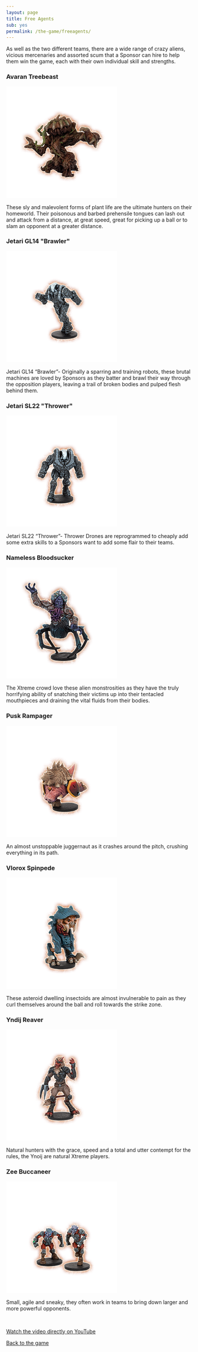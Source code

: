 ```yaml
---
layout: page
title: Free Agents
sub: yes
permalink: /the-game/freeagents/
---
```


<!-- for each faction -->

As well as the two different teams, there are a wide range of crazy aliens, vicious mercenaries and assorted scum that a Sponsor can hire to help them win the game, each with their own individual skill and strengths.

<!-- Content Row -->
<div class="row">
<div class="col-md-4">
<h3>Avaran Treebeast</h3>
<img src="/img/avaran-thing.png" class="pull-left img-responsive " /></a>
<p>These sly and malevolent forms of plant life are the ultimate hunters on their homeworld. Their poisonous and barbed prehensile tongues can lash out and attack from a distance, at great speed, great for picking up a ball or to slam an opponent at a greater distance.</p>
</div>
<!-- /.col-md-4 -->
 <div class="col-md-4">
<h3>Jetari GL14 "Brawler"</h3>
<img src="/img/jetari-a-free-agent.png" class="pull-left img-responsive " /></a>
<p>Jetari GL14 “Brawler”- Originally a sparring and training robots, these brutal machines are loved by Sponsors as they batter and brawl their way through the opposition players, leaving a trail of broken bodies and pulped flesh behind them.</p>
</div>
<!-- /.col-md-4 -->
 <div class="col-md-4">
<h3>Jetari SL22 "Thrower"</h3>
<img src="/img/jetari-b-free-agent.png" class="pull-left img-responsive " /></a>
<p>Jetari SL22 “Thrower”- Thrower Drones are reprogrammed to cheaply add some extra skills to a Sponsors want to add some flair to their teams.</p>
</div>
<!-- /.col-md-4 -->
</div>
<!-- /.row -->

<!-- Content Row -->
<div class="row">
<div class="col-md-4">
<h3>Nameless Bloodsucker</h3>
<img src="/img/bloodsucker-free-agent.png" class="pull-left img-responsive " /></a>
<p>The Xtreme crowd love these alien monstrosities as they have the truly horrifying ability of snatching their victims up into their tentacled mouthpieces and draining the vital fluids from their bodies.</p>
</div>
<!-- /.col-md-4 -->
 <div class="col-md-4">
<h3>Pusk Rampager</h3>
<img src="/img/pusk-free-agent.png" class="pull-left img-responsive " /></a>
<p>An almost unstoppable juggernaut as it crashes around the pitch, crushing everything in its path.   </p>
</div>
<!-- /.col-md-4 -->
 <div class="col-md-4">
<h3>Vlorox Spinpede</h3>
<img src="/img/spinpede-free-agent.png" class="pull-left img-responsive " /></a>
<p>These asteroid dwelling insectoids are almost invulnerable to pain as they curl themselves around the ball and roll towards the strike zone.</p>
</div>
<!-- /.col-md-4 -->
</div>
<!-- /.row -->

<!-- Content Row -->
<div class="row">
<div class="col-md-4">
<h3>Yndij Reaver</h3>
<img src="/img/yndig-reaver.png" class="pull-left img-responsive " /></a>
<p>Natural hunters with the grace, speed and a total and utter contempt for the rules, the Ynoij are natural Xtreme players.</p>
</div>
<!-- /.col-md-4 -->
 <div class="col-md-4">
<h3>Zee Buccaneer</h3>
<img src="/img/zee-free-agent-1.png" class="pull-left img-responsive " /></a>
<p>Small, agile and sneaky, they often work in teams to bring down larger and more powerful opponents.</p>
</div>
<!-- /.col-md-4 -->
</div>
<!-- /.row -->

<div class="clearfix">&nbsp;</div>

<a class="btn btn-danger" target="_blank" href="https://www.youtube.com/watch?v=B8PJO4fee3k">Watch the video directly on YouTube</a>

<a href="http://dreadballxtremethegame.com/the-game/" class="btn btn-danger">Back to the game</a>
